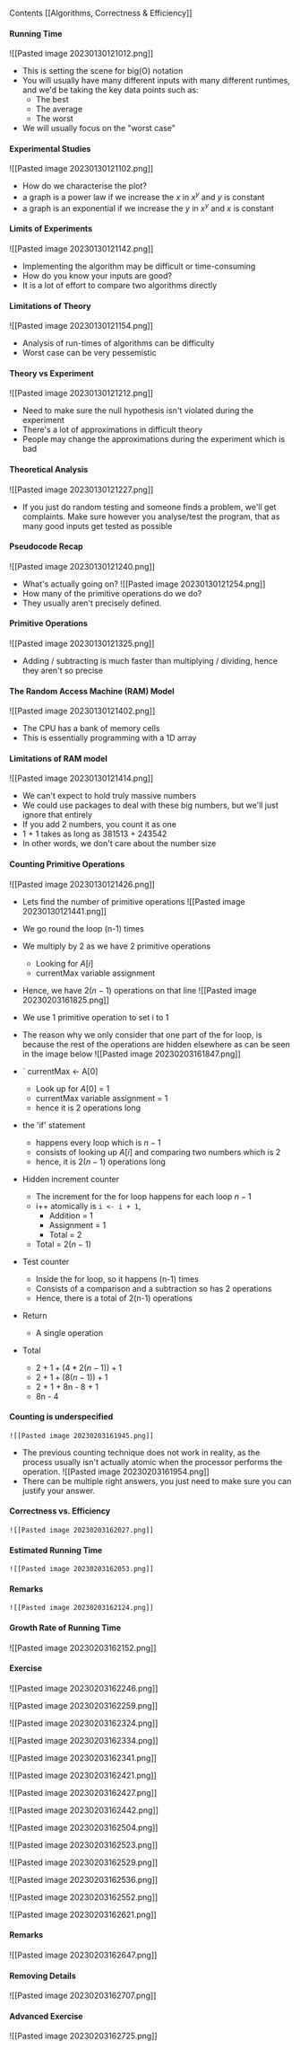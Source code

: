 Contents
[[Algorithms, Correctness & Efficiency]]

#### Running Time
![[Pasted image 20230130121012.png]]
- This is setting the scene for big(O) notation
- You will usually have many different inputs with many different runtimes, and we'd be taking the key data points such as:
	- The best
	- The average
	- The worst
- We will usually focus on the "worst case"

#### Experimental Studies
![[Pasted image 20230130121102.png]]
- How do we characterise the plot? 
- a graph is a power law if we increase the $x$ in $x^y$ and $y$ is constant
- a graph is an exponential if we increase the $y$ in $x^y$ and $x$ is constant
#### Limits of Experiments
![[Pasted image 20230130121142.png]]
- Implementing the algorithm may be difficult or time-consuming
- How do you know your inputs are good?
- It is a lot of effort to compare two algorithms directly
#### Limitations of Theory
![[Pasted image 20230130121154.png]]
- Analysis of run-times of algorithms can be difficulty
- Worst case can be very pessemistic 
#### Theory vs Experiment
![[Pasted image 20230130121212.png]]
- Need to make sure the null hypothesis isn't violated during the experiment
- There's a lot of approximations in difficult theory
- People may change the approximations during the experiment which is bad
#### Theoretical Analysis
![[Pasted image 20230130121227.png]]
- If you just do random testing and someone finds a problem, we'll get complaints.
  Make sure however you analyse/test the program, that as many good inputs get tested as possible
#### Pseudocode Recap
![[Pasted image 20230130121240.png]]
- What's actually going on?
![[Pasted image 20230130121254.png]]
- How many of the primitive operations do we do?
- They usually aren't precisely defined.
#### Primitive Operations
![[Pasted image 20230130121325.png]]
- Adding / subtracting is much faster than multiplying / dividing, hence they aren't so precise
#### The Random Access Machine (RAM) Model
![[Pasted image 20230130121402.png]]
- The CPU has a bank of memory cells
- This is essentially programming with a 1D array
#### Limitations of RAM model
![[Pasted image 20230130121414.png]]
- We can't expect to hold truly massive numbers
- We could use packages to deal with these big numbers, but we'll just ignore that entirely
- If you add 2 numbers, you count it as one
- 1 + 1 takes as long as 381513 + 243542
- In other words, we don't care about the number size
#### Counting Primitive Operations
![[Pasted image 20230130121426.png]]
- Lets find the number of primitive operations
![[Pasted image 20230130121441.png]]
- We go round the loop (n-1) times
- We multiply by 2 as we have 2 primitive operations
	- Looking for $A[i]$
	- currentMax variable assignment
- Hence, we have $2(n-1)$ operations on that line
![[Pasted image 20230203161825.png]]
- We use 1 primitive operation to set i to 1
- The reason why we only consider that one part of the for loop, is because the rest of the operations are hidden elsewhere as can be seen in the image below
![[Pasted image 20230203161847.png]]
- ` currentMax <- A[0] 
	- Look up for $A[0]$ = 1
	- currentMax variable assignment = 1
	- hence it is 2 operations long
- the 'if' statement
	- happens every loop which is $n-1$ 
	- consists of looking up $A[i]$ and comparing two numbers which is 2
	- hence, it is $2(n-1)$ operations long

- Hidden increment counter
	- The increment for the for loop happens for each loop $n-1$
	- i++ atomically is `i <- i + 1`,
		- Addition = 1
		- Assignment = 1
		- Total = 2
	- Total = $2(n-1)$
- Test counter
	- Inside the for loop, so it happens (n-1) times
	- Consists of a comparison and a subtraction so has 2 operations
	- Hence, there is a total of 2(n-1) operations
- Return
	- A single operation
- Total
	- $2 + 1 + (4 * 2(n-1)) + 1$
	- $2 + 1 + (8(n-1)) + 1$
	- 2 + 1 + 8n - 8 + 1
	- 8n - 4
#### Counting is underspecified
	![[Pasted image 20230203161945.png]]
- The previous counting technique does not work in reality, as the process usually isn't actually atomic when the processor performs the operation.
![[Pasted image 20230203161954.png]]
- There can be multiple right answers, you just need to make sure you can justify your answer.
#### Correctness vs. Efficiency
	![[Pasted image 20230203162027.png]]

#### Estimated Running Time
	![[Pasted image 20230203162053.png]]

#### Remarks
	![[Pasted image 20230203162124.png]]

#### Growth Rate of Running Time
![[Pasted image 20230203162152.png]]

#### Exercise
![[Pasted image 20230203162246.png]]

![[Pasted image 20230203162259.png]]

![[Pasted image 20230203162324.png]]

![[Pasted image 20230203162334.png]]

![[Pasted image 20230203162341.png]]

![[Pasted image 20230203162421.png]]

![[Pasted image 20230203162427.png]]

![[Pasted image 20230203162442.png]]

![[Pasted image 20230203162504.png]]

![[Pasted image 20230203162523.png]]

![[Pasted image 20230203162529.png]]

![[Pasted image 20230203162536.png]]

![[Pasted image 20230203162552.png]]

![[Pasted image 20230203162621.png]]

#### Remarks
![[Pasted image 20230203162647.png]]

#### Removing Details
![[Pasted image 20230203162707.png]]

#### Advanced Exercise
![[Pasted image 20230203162725.png]]
